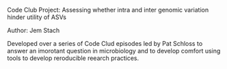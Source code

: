 Code Club Project: Assessing whether intra and inter genomic variation
 hinder utility of ASVs

Author: Jem Stach

Developed over a series of Code Clud episodes led by Pat Schloss to answer
an imorotant question in microbiology and to develop comfort using tools to develop reroducible reearch practices.
